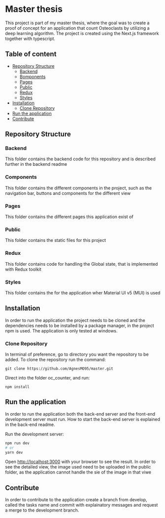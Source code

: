 # Master thesis

This project is part of my master thesis, where the goal was to create a proof of concept for an application that count Osteoclasts by utilizing a deep learning algorithm. The project is created using the Next.js framework together with typescript.

## Table of content

- [Repository Structure](#repository-structure)
  - [Backend](#backend)
  - [Bomponents](#components)
  - [Pages](#pages)
  - [Public](#public)
  - [Redux](#redux)
  - [Styles](#styles)
- [Installation](#installation)
  - [Clone Repository](#clone-repository)
- [Run the application](#run-application)
- [Contribute](#contribute)

## Repository Structure

### Backend

This folder contains the backend code for this repository and is described further in the backend readme

### Components

This folder contains the different components in the project, such as the navigation bar, buttons and components for the different view

### Pages

This folder contains the different pages this application exist of

### Public

This folder contains the static files for this project

### Redux

This folder contains code for handling the Global state, that is implemented with Redux toolkit

### Styles

This folder contains the for the application wher Material UI v5 (MUI) is used

## Installation

In order to run the application the project needs to be cloned and the dependencies needs to be installed by a package manager, in the project npm is used. The application is only tested at windows.

### Clone Repository

In terminal of preference, go to directory you want the repository to be added. To clone the repository run the command:

```
git clone https://github.com/AgnesMO95/master.git
```

Direct into the folder oc_counter, and run:

```
npm install
```

## Run the application

In order to run the application both the back-end server and the front-end development server must run. How to start the back-end server is explained in the back-end readme.

Run the development server:

```bash
npm run dev
# or
yarn dev
```

Open [http://localhost:3000](http://localhost:3000) with your browser to see the result. In order to see the detailed view, the image used need to be uploaded in the public folder, as the application cannot handle the sie of the image in that viwe

## Contribute

In order to contribute to the application create a branch from develop, called the tasks name and commit with explainatory messages and request a merge to the development branch.
